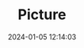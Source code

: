 ---
weight: 1
images:
- /images/edited/269.jpeg
title: Picture
date: 2024-01-05 12:14:03
tags: [luminarneo,work,ilce7m3,dog,animals]
---
